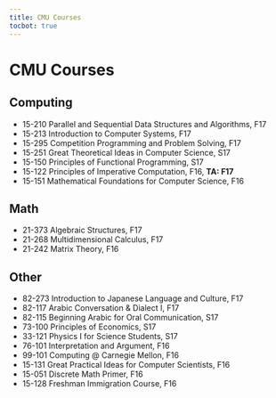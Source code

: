 ```yaml
---
title: CMU Courses
tocbot: true
---
```


# CMU Courses

## Computing

- 15-210 Parallel and Sequential Data Structures and Algorithms, F17
- 15-213 Introduction to Computer Systems, F17
- 15-295 Competition Programming and Problem Solving, F17
- 15-251 Great Theoretical Ideas in Computer Science, S17
- 15-150 Principles of Functional Programming, S17
- 15-122 Principles of Imperative Computation, F16, **TA: F17**
- 15-151 Mathematical Foundations for Computer Science, F16

## Math

- 21-373 Algebraic Structures, F17
- 21-268 Multidimensional Calculus, F17
- 21-242 Matrix Theory, F16

## Other

- 82-273 Introduction to Japanese Language and Culture, F17
- 82-117 Arabic Conversation & Dialect I, F17
- 82-115 Beginning Arabic for Oral Communication, S17
- 73-100 Principles of Economics, S17
- 33-121 Physics I for Science Students, S17
- 76-101 Interpretation and Argument, F16
- 99-101 Computing @ Carnegie Mellon, F16
- 15-131 Great Practical Ideas for Computer Scientists, F16
- 15-051 Discrete Math Primer, F16
- 15-128 Freshman Immigration Course, F16